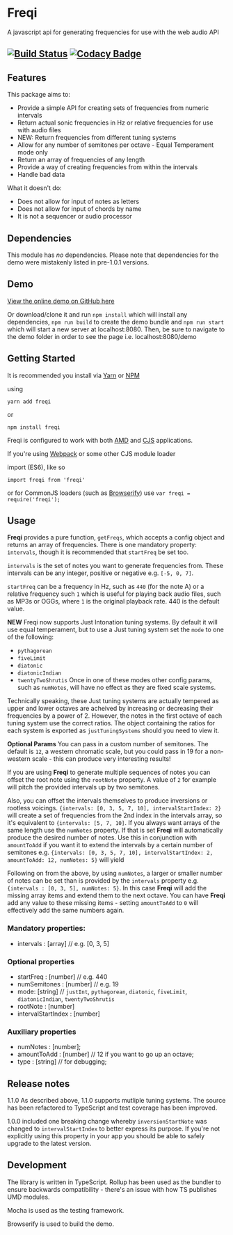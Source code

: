 # Freqi

A javascript api for generating frequencies for use with the web audio API

[![Build Status](https://travis-ci.org/rjbultitude/freqi.svg?branch=master)](https://travis-ci.org/rjbultitude/freqi) [![Codacy Badge](https://api.codacy.com/project/badge/Grade/0bb328eb9dc14cca98a6db914c66e425)](https://www.codacy.com/app/rjbultitude/freqi?utm_source=github.com&amp;utm_medium=referral&amp;utm_content=rjbultitude/freqi&amp;utm_campaign=Badge_Grade)
---

## Features

This package aims to:

* Provide a simple API for creating sets of frequencies from numeric intervals
* Return actual sonic frequencies in Hz or relative frequencies for use with audio files
* NEW: Return frequencies from different tuning systems
* Allow for any number of semitones per octave - Equal Temperament mode only
* Return an array of frequencies of any length
* Provide a way of creating frequencies from within the intervals
* Handle bad data

What it doesn't do:

* Does not allow for input of notes as letters
* Does not allow for input of chords by name
* It is not a sequencer or audio processor

## Dependencies

This module has _no_ dependencies. 
Please note that dependencies for the demo were mistakenly listed in pre-1.0.1 versions.

## Demo

[View the online demo on GitHub here](https://rjbultitude.github.io/freqi/demo/index.html)

Or download/clone it and run `npm install` which will install any dependencies, `npm run build` to create the demo bundle and `npm run start` which will start a new server at localhost:8080.
Then, be sure to navigate to the demo folder in order to see the page i.e. localhost:8080/demo

## Getting Started

It is recommended you install via [Yarn](https://yarnpkg.com/) or [NPM](https://npmjs.com)

using

`yarn add freqi`

or

`npm install freqi`

Freqi is configured to work with both [AMD](https://en.wikipedia.org/wiki/Asynchronous_module_definition) and [CJS](https://en.wikipedia.org/wiki/CommonJS) applications.

If you're using [Webpack](http://webpack.github.io/) or some other CJS module loader

import (ES6), like so

`import freqi from 'freqi'`

or for CommonJS loaders (such as [Browserify](http://browserify.org/)) use
`var freqi = require('freqi');`


## Usage

**Freqi** provides a pure function, `getFreqs`, which accepts a config object and returns an array of frequencies. There is one mandatory property: `intervals`, though it is recommended that `startFreq` be set too.

`intervals` is the set of notes you want to generate frequencies from. These intervals can be any integer, positive or negative e.g. `[-5, 0, 7]`.

`startFreq` can be a frequency in Hz, such as `440` (for the note A) or a relative frequency such `1` which is useful for playing back audio files, such as MP3s or OGGs, where `1` is the original playback rate. 440 is the default value.

**NEW**
Freqi now supports Just Intonation tuning systems. By default it will use equal temperament, but to use a Just tuning system set the `mode` to one of the following:
* `pythagorean`
* `fiveLimit`
* `diatonic`
* `diatonicIndian`
* `twentyTwoShrutis`
Once in one of these modes other config params, such as `numNotes`, will have no effect as they are fixed scale systems. 

Technically speaking, these Just tuning systems are actually tempered as upper and lower octaves are acheived by increasing or decreasing their frequencies by a power of 2. However, the notes in the first octave of each tuning system use the correct ratios. The object containing the ratios for each system is exported as `justTuningSystems` should you need to view it.

**Optional Params**
You can pass in a custom number of semitones. The default is `12`, a western chromatic scale, but you could pass in 19 for a non-western scale - this can produce very interesting results!

If you are using **Freqi** to generate multiple sequences of notes you can offset the root note using the `rootNote` property. A value of `2` for example will pitch the provided intervals up by two semitones.

Also, you can offset the intervals themselves to produce inversions or rootless voicings.  `{intervals: [0, 3, 5, 7, 10], intervalStartIndex: 2}` will create a set of frequencies from the 2nd index in the intervals array, so it's equivalent to `{intervals: [5, 7, 10]`. If you always want arrays of the same length use the `numNotes` property. If that is set **Freqi** will automatically produce the desired number of notes. Use this in conjunction with `amountToAdd` if you want it to extend the intervals by a certain number of semitones e.g. `{intervals: [0, 3, 5, 7, 10], intervalStartIndex: 2, amountToAdd: 12, numNotes: 5}` will yield  

Following on from the above, by using `numNotes`, a larger or smaller number of notes can be set than is provided by the `intervals` property e.g. `{intervals : [0, 3, 5], numNotes: 5}`. In this case **Freqi** will add the missing array items and extend them to the next octave. You can have **Freqi** add any value to these missing items - setting `amountToAdd` to `0` will effectively add the same numbers again.

### Mandatory properties:

 * intervals : \[array\] // e.g. [0, 3, 5]

### Optional properties

 * startFreq : \[number\] // e.g. 440
 * numSemitones : \[number\] // e.g. 19
 * mode: \[string\] // `justInt`, `pythagorean`, `diatonic`, `fiveLimit`, `diatonicIndian`, `twentyTwoShrutis`
 * rootNote : \[number\]
 * intervalStartIndex : \[number\]

### Auxiliary properties

 * numNotes : \[number\];
 * amountToAdd : \[number\] // 12 if you want to go up an octave;
 * type : \[string\] // for debugging;

## Release notes

1.1.0 As described above, 1.1.0 supports mutliple tuning systems. The source has been refactored to TypeScript and test coverage has been improved.

1.0.0 included one breaking change whereby `inversionStartNote` was changed to `intervalStartIndex` to better express its purpose. If you're not explicitly using this property in your app you should be able to safely upgrade to the latest version.

## Development

The library is written in TypeScript. Rollup has been used as the bundler to ensure backwards compatibility - there's an issue with how TS publishes UMD modules.

Mocha is used as the testing framework.

Browserify is used to build the demo.

